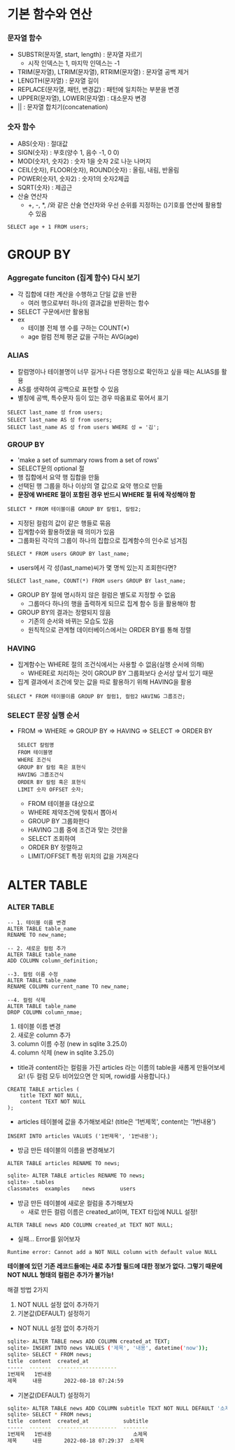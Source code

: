 # 기본 함수와 연산

### 문자열 함수

- SUBSTR(문자열, start, length) : 문자열 자르기
  - 시작 인덱스는 1, 마지막 인덱스는 -1
- TRIM(문자열), LTRIM(문자열), RTRIM(문자열) : 문자열 공백 제거
- LENGTH(문자열) : 문자열 길이
- REPLACE(문자열, 패턴, 변경값) : 패턴에 일치하는 부분을 변경
- UPPER(문자열), LOWER(문자열) : 대소문자 변경
-  || : 문자열 합치기(concatenation)

### 숫자 함수

- ABS(숫자) : 절대값
- SIGN(숫자) : 부호(양수 1, 음수 -1, 0 0)
- MOD(숫자1, 숫자2) : 숫자 1을 숫자 2로 나눈 나머지
- CEIL(숫자), FLOOR(숫자), ROUND(숫자) : 올림, 내림, 반올림
- POWER(숫자1, 숫자2) : 숫자1의 숫자2제곱
- SQRT(숫자) : 제곱근
- 산술 연산자
  - +, -, *, /와 같은 산술 연산자와 우선 순위를 지정하는 ()기호를 연산에 활용할 수 있음


```sqlite
SELECT age + 1 FROM users;
```





# GROUP BY

### Aggregate funciton (집계 함수) 다시 보기

- 각 집합에 대한 계산을 수행하고 단일 값을 반환
  - 여러 행으로부터 하나의 결과값을 반환하는 함수
- SELECT 구문에서만 활용됨
- ex
  - 테이블 전체 행 수를 구하는 COUNT(*)
  - age 컬럼 전체 평균 값을 구하는 AVG(age)

### ALIAS

- 칼럼명이나 테이블명이 너무 길거나 다른 명칭으로 확인하고 싶을 때는 ALIAS를 활용
- AS를 생략하여 공백으로 표현할 수 있음
- 별칭에 공백, 특수문자 등이 있는 경우 따옴표로 묶어서 표기

```sqlite
SELECT last_name 성 from users;
SELECT last_name AS 성 from users;
SELECT last_name AS 성 from users WHERE 성 = '김';
```

### GROUP BY

- 'make a set of summary rows from a set of rows'
- SELECT문의 optional 절
- 행 집합에서 요약 행 집합을 만듦
- 선택된 행 그룹을 하나 이상의 열 값으로 요약 행으로 만듦
- **문장에 WHERE 절이 포함된 경우 반드시 WHERE 절 뒤에 작성해야 함**

```sqlite
SELECT * FROM 테이블이름 GROUP BY 칼럼1, 칼럼2;
```

- 지정된 컬럼의 값이 같은 행들로 묶음
- 집계함수와 활용하였을 때 의미가 있음
- 그룹화된 각각의 그룹이 하나의 집합으로 집계함수의 인수로 넘겨짐

```sqlite
SELECT * FROM users GROUP BY last_name;
```



- users에서 각 성(last_name)씨가 몇 명씩 있는지 조회한다면?

```sqlite
SELECT last_name, COUNT(*) FROM users GROUP BY last_name;
```



- GROUP BY 절에 명시하지 않은 컬럼은 별도로 지정할 수 없음
  - 그룹마다 하나의 행을 출력하게 되므로 집계 함수 등을 활용해야 함
- GROUP BY의 결과는 정렬되지 않음
  - 기존의 순서와 바뀌는 모습도 있음
  - 원칙적으로 관계형 데이터베이스에서는 ORDER BY를 통해 정렬

### HAVING

- 집계함수는 WHERE 절의 조건식에서는 사용할 수 없음(실행 순서에 의해)
  - WHERE로 처리하는 것이 GROUP BY 그룹화보다 순서상 앞서 있기 때문
- 집계 결과에서 조건에 맞는 값을 따로 활용하기 위해 HAVING을 활용

```sqlite
SELECT * FROM 테이블이름 GROUP BY 컬럼1, 컬럼2 HAVING 그룹조건;
```

### SELECT 문장 실행 순서

- FROM => WHERE => GROUP BY => HAVING => SELECT => ORDER BY

  ```sqlite
  SELECT 칼럼명
  FROM 테이블명
  WHERE 조건식
  GROUP BY 칼럼 혹은 표현식
  HAVING 그룹조건식
  ORDER BY 칼럼 혹은 표현식
  LIMIT 숫자 OFFSET 숫자;
  ```

  - FROM 테이블을 대상으로
  - WHERE 제약조건에 맞춰서 뽑아서
  - GROUP BY 그룹화한다
  - HAVING 그룹 중에 조건과 맞는 것만을
  - SELECT 조회하여
  - ORDER BY 정렬하고
  - LIMIT/OFFSET 특정 위치의 값을 가져온다





# ALTER TABLE

### ALTER TABLE

```sqlite
-- 1. 테이블 이름 변경
ALTER TABLE table_name
RENAME TO new_name;

-- 2. 새로운 컬럼 추가
ALTER TABLE table_name
ADD COLUMN column_definition;

--3. 컬럼 이름 수정
ALTER TABLE table_name
RENAME COLUMN current_name TO new_name;

--4. 컬럼 삭제
ALTER TABLE table_name
DROP COLUMN column_nmae;
```

1. 테이블 이름 변경
2. 새로운 column 추가
3. column 이름 수정 (new in sqlite 3.25.0)
4. column 삭제 (new in sqlite 3.25.0)

- title과 content라는 컬럼을 가진 articles 라는 이름의 table을 새롭게 만들어보세요! (두 컬럼 모두 비어있으면 안 되며, rowid를 사용합니다.)

```sqlite
CREATE TABLE articles (
	title TEXT NOT NULL,
	content TEXT NOT NULL
);
```

- articles 테이블에 값을 추가해보세요! (title은 '1번제목', content는 '1번내용')

```sqlite
INSERT INTO articles VALUES ('1번제목', '1번내용');
```

- 방금 만든 테이블의 이름을 변경해보기

```sqlite
ALTER TABLE articles RENAME TO news;
```

```bash
sqlite> ALTER TABLE articles RENAME TO news;        
sqlite> .tables
classmates  examples    news        users
```

- 방금 만든 테이블에 새로운 컬럼을 추가해보자
  - 새로 만든 컬럼 이름은 created_at이며, TEXT 타입에 NULL 설정!

```sqlite
ALTER TABLE news ADD COLUMN created_at TEXT NOT NULL;
```

- 실패... Error를 읽어보자

```bash
Runtime error: Cannot add a NOT NULL column with default value NULL
```

**테이블에 있던 기존 레코드들에는 새로 추가할 필드에 대한 정보가 없다. 그렇기 때문에 NOT NULL 형태의 컬럼은 추가가 불가능!**

해결 방법 2가지

1. NOT NULL 설정 없이 추가하기
2. 기본값(DEFAULT) 설정하기

- NOT NULL 설정 없이 추가하기

```bash
sqlite> ALTER TABLE news ADD COLUMN created_at TEXT;  
sqlite> INSERT INTO news VALUES ('제목', '내용', datetime('now'));
sqlite> SELECT * FROM news;
title  content  created_at
-----  -------  -------------------
1번제목   1번내용
제목     내용       2022-08-18 07:24:59
```

- 기본값(DEFAULT) 설정하기

```bash
sqlite> ALTER TABLE news ADD COLUMN subtitle TEXT NOT NULL DEFAULT '소제목';
sqlite> SELECT * FROM news;
title  content  created_at           subtitle
-----  -------  -------------------  --------
1번제목   1번내용                          소제목
제목     내용       2022-08-18 07:29:37  소제목
```

